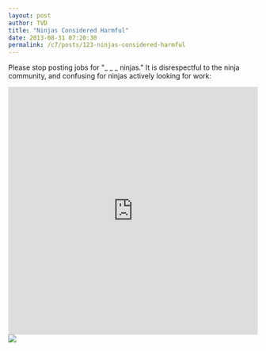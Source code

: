 ```yaml
---
layout: post
author: TVD
title: "Ninjas Considered Harmful"
date: 2013-08-31 07:20:30
permalink: /c7/posts/123-ninjas-considered-harmful
---
```


Please stop posting jobs for "_ _ _ ninjas." It is disrespectful to the ninja community, and confusing for ninjas actively looking for work:

<iframe src="http://fast.wistia.net/embed/iframe/b579134c72?playerColor=bb6b29&version=v1&videoHeight=315&videoWidth=560&volumeControl=true" allowtransparency="true" frameborder="0" scrolling="no" class="wistia_embed" name="wistia_embed" width="100%" height="500"></iframe> 

<img src="http://techoctave.com/c7/static/code-ninja.jpg"/>

                       
